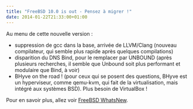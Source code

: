 ```yaml
---
title: "FreeBSD 10.0 is out - Pensez à migrer !"
date: 2014-01-22T21:33:00+01:00
---
```


Au menu de cette nouvelle version :

* suppression de gcc dans la base, arrivée de LLVM/Clang (nouveau compilateur,
qui semble plus rapide après quelques compilations)
* disparition du DNS Bind, pour le remplacer par UNBOUND (après plusieurs
recherches, il semble que Unbound soit plus performant et modulaire que Bind,
à voir)
* BHyve on the road ! (pour ceux qui se posent des questions, BHyve est un
hyperviseur, comme qemu-kvm, qui fait de la virtualisation, mais intégré aux
systèmes BSD). Plus besoin de VirtualBox !


Pour en savoir plus, allez voir
[FreeBSD WhatsNew](https://wiki.freebsd.org/WhatsNew/FreeBSD10).

